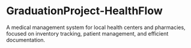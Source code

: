 # GraduationProject-HealthFlow
A medical management system for local health centers and pharmacies, focused on inventory tracking, patient management, and efficient documentation.

